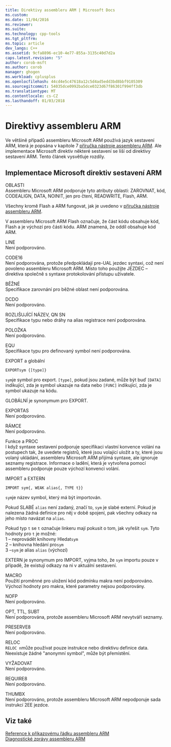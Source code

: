 ```yaml
---
title: Direktivy assembleru ARM | Microsoft Docs
ms.custom: 
ms.date: 11/04/2016
ms.reviewer: 
ms.suite: 
ms.technology: cpp-tools
ms.tgt_pltfrm: 
ms.topic: article
dev_langs: C++
ms.assetid: 9cfa8896-ec10-4e77-855a-3135c40d7d2a
caps.latest.revision: "5"
author: corob-msft
ms.author: corob
manager: ghogen
ms.workload: cplusplus
ms.openlocfilehash: 44cd4e5c47618a12c5d4ad5edd3bd8bbf9105309
ms.sourcegitcommit: 54035dce0992ba5dce0323d67f86301f994ff3db
ms.translationtype: MT
ms.contentlocale: cs-CZ
ms.lasthandoff: 01/03/2018
---
```

# <a name="arm-assembler-directives"></a>Direktivy assembleru ARM
Ve většině případů assembleru Microsoft ARM používá jazyk sestavení ARM, která je popsána v kapitole 7 [příručka nástroje assembleru ARM](http://go.microsoft.com/fwlink/p/?linkid=246102). Ale implementace Microsoft direktiv některé sestavení se liší od direktivy sestavení ARM. Tento článek vysvětluje rozdíly.  
  
## <a name="microsoft-implementations-of-arm-assembly-directives"></a>Implementace Microsoft direktiv sestavení ARM  
 OBLASTI  
 Assembleru Microsoft ARM podporuje tyto atributy oblasti: ZAROVNAT, kód, CODEALIGN, DATA, NOINIT, jen pro čtení, READWRITE, Flash, ARM.  
  
 Všechny kromě Flash a ARM fungovat, jak je uvedeno v [příručka nástroje assembleru ARM](http://go.microsoft.com/fwlink/p/?linkid=246102).  
  
 V assembleru Microsoft ARM Flash označuje, že část kódu obsahuje kód, Flash a je výchozí pro části kódu.  ARM znamená, že oddíl obsahuje kód ARM.  
  
 LINE  
 Není podporováno.  
  
 CODE16  
 Není podporována, protože předpokládají pre-UAL jezdec syntaxi, což není povoleno assembleru Microsoft ARM.  Místo toho použijte JEZDEC – direktiva společně s syntaxe protokolování přístupu uživatele.  
  
 BĚŽNÉ  
 Specifikace zarovnání pro běžné oblast není podporována.  
  
 DCDO  
 Není podporováno.  
  
 ROZLIŠUJÍCÍ NÁZEV, QN SN  
 Specifikace typu nebo dráhy na alias registrace není podporována.  
  
 POLOŽKA  
 Není podporováno.  
  
 EQU  
 Specifikace typu pro definovaný symbol není podporována.  
  
 EXPORT a globální  
 ```  
EXPORTsym {[type]}  
```  
  
 `sym`je symbol pro export.  `[type]`, pokud jsou zadané, může být buď `[DATA]` indikující, zda je symbol ukazuje na data nebo `[FUNC]` indikující, zda je symbol ukazuje na kódu.  
  
 GLOBÁLNÍ je synonymum pro EXPORT.  
  
 EXPORTAS  
 Není podporováno.  
  
 RÁMCE  
 Není podporováno.  
  
 Funkce a PROC  
 I když syntaxe sestavení podporuje specifikaci vlastní konvence volání na postupech tak, že uvedete registrů, které jsou volající uložit a ty, které jsou volaný ukládání, assembleru Microsoft ARM přijímá syntaxe, ale ignoruje seznamy registrace.  Informace o ladění, která je vytvořena pomocí assembleru podporuje pouze výchozí konvenci volání.  
  
 IMPORT a EXTERN  
 ```  
IMPORT sym{, WEAK alias{, TYPE t}}  
```  
  
 `sym`je název symbol, který má být importován.  
  
 Pokud SLABÉ `alias` není zadaný, značí to, `sym` je slabé externí. Pokud je nalezena žádná definice pro něj v době spojení, pak všechny odkazy na jeho místo navázat na `alias`.  
  
 Pokud typ `t` se `t` označuje linkeru mají pokusit o tom, jak vyřešit `sym`.  Tyto hodnoty pro `t` je možné:   
1 – neprovádět knihovny Hledat`sym`  
2 – knihovna hledání pro`sym`  
3 –`sym` je alias `alias` (výchozí)  
  
 EXTERN je synonymum pro IMPORT, vyjma toho, že `sym` importu pouze v případě, že existují odkazy na ni v aktuální sestavení.  
  
 MACRO  
 Použití proměnné pro uložení kód podmínku makra není podporováno. Výchozí hodnoty pro makra, které parametry nejsou podporovány.  
  
 NOFP  
 Není podporováno.  
  
 OPT, TTL, SUBT  
 Není podporována, protože assembleru Microsoft ARM nevytváří seznamy.  
  
 PRESERVE8  
 Není podporováno.  
  
 RELOC  
 `RELOC n`může používat pouze instrukce nebo direktivu definice data. Neexistuje žádné "anonymní symbol", může být přemístění.  
  
 VYŽADOVAT  
 Není podporováno.  
  
 REQUIRE8  
 Není podporováno.  
  
 THUMBX  
 Není podporováno, protože assembleru Microsoft ARM nepodporuje sada instrukcí 2EE jezdce.  
  
## <a name="see-also"></a>Viz také  
 [Reference k příkazovému řádku assembleru ARM](../../assembler/arm/arm-assembler-command-line-reference.md)   
 [Diagnostické zprávy assembleru ARM](../../assembler/arm/arm-assembler-diagnostic-messages.md)